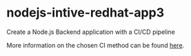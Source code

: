 # nodejs-intive-redhat-app3

Create a Node.js Backend application with a CI/CD pipeline

More information on the chosen CI method can be found [here](https://github.com/intive-RedHat-Devex-demo/nodejs-intive-redhat-app3/blob/main/CI.md).
